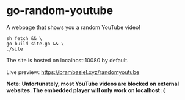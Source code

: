 # go-random-youtube
A webpage that shows you a random YouTube video!

```console
sh fetch && \
go build site.go && \
./site
```

The site is hosted on localhost:10080 by default.

Live preview: https://brambasiel.xyz/randomyoutube

**Note: Unfortunately, most YouTube videos are blocked on external websites. The embedded player will only work on localhost :(**
